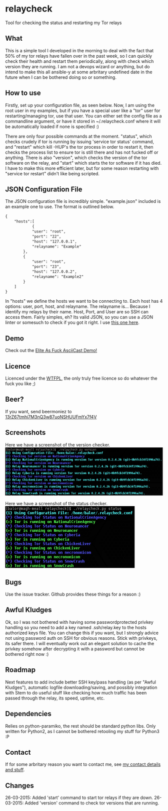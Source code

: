 # relaycheck
Tool for checking the status and restarting my Tor relays

## What
This is a simple tool I developed in the morning to deal with the fact that 50% of my tor relays have fallen over in the past week, so I can quickly check their health and restart them 
periodically, along with check which version they are running. I am not a devops wizard or anything, but do intend to make this all ansible-y at some arbritary undefined date in the 
future when I can be bothered doing so or 
something.

## How to use
Firstly, set up your configuration file, as seen below. Now, I am using the root user in my examples, but if you have a special user like a "tor" user for restarting/managing tor, use 
that user. You can either set the config file as a commandline argument, or have it stored in ~/.relaycheck.conf where it will be automatically loaded if none is specified :)

There are only four possible commands at the moment. "status", which checks crudely if tor is running by issuing 'service tor status' command, and "restart" which kill -HUP's the tor 
process in order to restart it, then checks the process list to ensure tor is still there and has not fucked off or anything. There is also "version", which checks the version of the 
tor software on the relay, and "start" which starts the tor software if it has died. I have to make this more efficient later, but for some 
reason restarting with "service tor restart" didn't like being scripted.

## JSON Configuration File  
The JSON configuration file is incredibly simple. "example.json" included is an example one to use. The format is outlined below.  

```
{
    "hosts":[
            {
            "user": "root",
            "port": "22",
            "host": "127.0.0.1",
            "relayname": "Example"
        },
        {
            "user": "root",
            "port": "23",
            "host": "127.0.0.2",
            "relayname": "Example2"
        }
    ]
}
```
In "hosts" we define the hosts we want to be connecting to. Each host has 4 options: user, port, host, and relayname. The relayname is... Because I identify my relays by their name. 
Host, Port, and User are so SSH can access them. Fairly simples, eh? Its valid JSON, so you can use a JSON linter or somesuch to check if you got it right. I use [this one 
here][jsonlinter].

## Demo  
Check out the [Elite As Fuck AsciiCast Demo!][asciinema]

## Licence  
Licenced under the [WTFPL][wtfpl], the only truly free licence so do whatever the fuck you like ;)

## Beer?  
If you want, send beermoniez to [13rZ67tmhi7M3nQ3w87uoNSHUUFmYx7f4V][bitcoin:13rZ67tmhi7M3nQ3w87uoNSHUUFmYx7f4V]

## Screenshots
Here we have a screenshot of the version checker.
![Version Check](https://raw.githubusercontent.com/0x27/relaycheck/master/screenshots/screenshot-versioncheck-20150326.png)

Here we have a screenshot of the status checker.
![Status Check](https://raw.githubusercontent.com/0x27/relaycheck/master/screenshots/screenshot-statuscheck-20150326.png)

## Bugs
Use the issue tracker. Github provides these things for a reason :)

## Awful Kludges
Ok, so I was not bothered with having some passwordprotected privkey handling so you need to add a key named .ssh/relay.key to the hosts authorized keys file. You can change this if 
you want, but I strongly advice not using password auth on SSH for obvious reasons. Stick with privkeys, its safer there. I will eventually work out an elegant solution to cache the 
privkey somehow after decrypting it with a password but cannot be bothered right now :)

## Roadmap
Next features to add include better SSH key/pass handling (as per "Awful Kludges"), automatic logfile downloading/saving, and possibly integration with Stem to do useful stuff like 
checking how much traffic has been passed through the relay, its speed, uptime, etc.

## Dependencies
Relies on python-paramiko, the rest should be standard python libs. Only written for Python2, as I cannot be bothered retooling my stuff for Python3 :P

## Contact
If for some arbritary reason you want to contact me, see [my contact details and stuff][contact].

## Changes
26-03-2015: Added 'start' command to start tor relays if they are down.
26-03-2015: Added 'version' command to check tor versions that are running.

[jsonlinter]: http://jsonformatter.curiousconcept.com/
[asciinema]: https://asciinema.org/a/17999
[wtfpl]: http://wtfpl.net
[bitcoin:13rZ67tmhi7M3nQ3w87uoNSHUUFmYx7f4V]: bitcoin:13rZ67tmhi7M3nQ3w87uoNSHUUFmYx7f4V
[contact]: http://0x27.me/about/

